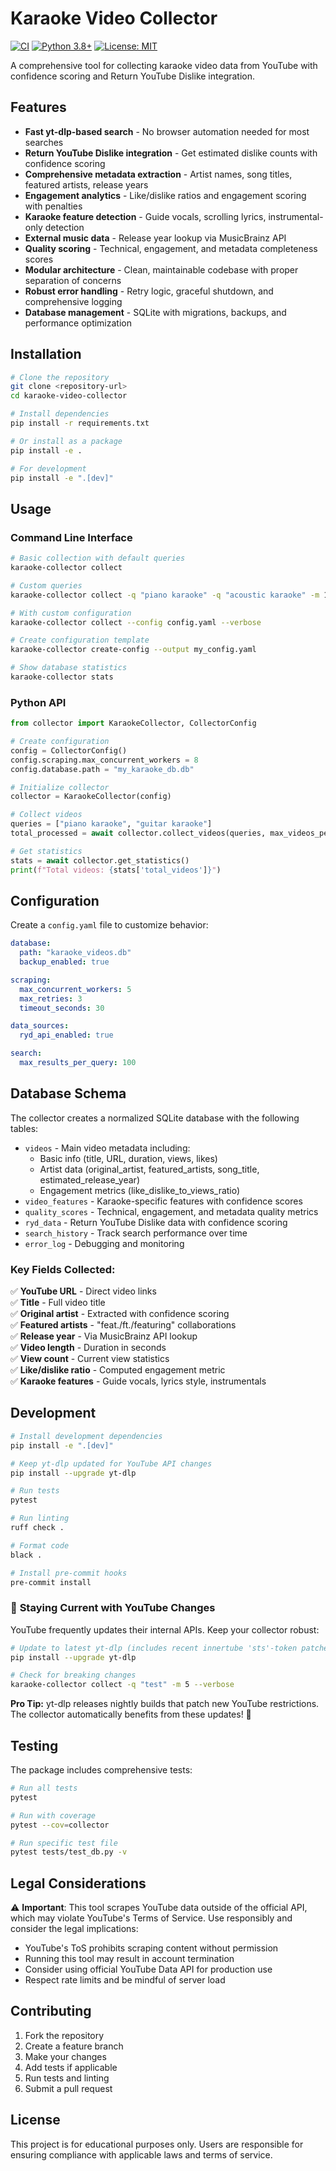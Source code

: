 # Karaoke Video Collector

[![CI](https://github.com/your-username/karaoke-video-collector/workflows/CI/badge.svg)](https://github.com/your-username/karaoke-video-collector/actions)
[![Python 3.8+](https://img.shields.io/badge/python-3.8+-blue.svg)](https://www.python.org/downloads/)
[![License: MIT](https://img.shields.io/badge/License-MIT-yellow.svg)](https://opensource.org/licenses/MIT)

A comprehensive tool for collecting karaoke video data from YouTube with confidence scoring and Return YouTube Dislike integration.

## Features

- **Fast yt-dlp-based search** - No browser automation needed for most searches
- **Return YouTube Dislike integration** - Get estimated dislike counts with confidence scoring
- **Comprehensive metadata extraction** - Artist names, song titles, featured artists, release years
- **Engagement analytics** - Like/dislike ratios and engagement scoring with penalties
- **Karaoke feature detection** - Guide vocals, scrolling lyrics, instrumental-only detection
- **External music data** - Release year lookup via MusicBrainz API
- **Quality scoring** - Technical, engagement, and metadata completeness scores
- **Modular architecture** - Clean, maintainable codebase with proper separation of concerns
- **Robust error handling** - Retry logic, graceful shutdown, and comprehensive logging
- **Database management** - SQLite with migrations, backups, and performance optimization

## Installation

```bash
# Clone the repository
git clone <repository-url>
cd karaoke-video-collector

# Install dependencies
pip install -r requirements.txt

# Or install as a package
pip install -e .

# For development
pip install -e ".[dev]"
```

## Usage

### Command Line Interface

```bash
# Basic collection with default queries
karaoke-collector collect

# Custom queries
karaoke-collector collect -q "piano karaoke" -q "acoustic karaoke" -m 100

# With custom configuration
karaoke-collector collect --config config.yaml --verbose

# Create configuration template
karaoke-collector create-config --output my_config.yaml

# Show database statistics
karaoke-collector stats
```

### Python API

```python
from collector import KaraokeCollector, CollectorConfig

# Create configuration
config = CollectorConfig()
config.scraping.max_concurrent_workers = 8
config.database.path = "my_karaoke_db.db"

# Initialize collector
collector = KaraokeCollector(config)

# Collect videos
queries = ["piano karaoke", "guitar karaoke"]
total_processed = await collector.collect_videos(queries, max_videos_per_query=50)

# Get statistics
stats = await collector.get_statistics()
print(f"Total videos: {stats['total_videos']}")
```

## Configuration

Create a `config.yaml` file to customize behavior:

```yaml
database:
  path: "karaoke_videos.db"
  backup_enabled: true

scraping:
  max_concurrent_workers: 5
  max_retries: 3
  timeout_seconds: 30

data_sources:
  ryd_api_enabled: true

search:
  max_results_per_query: 100
```

## Database Schema

The collector creates a normalized SQLite database with the following tables:

- `videos` - Main video metadata including:
  - Basic info (title, URL, duration, views, likes)
  - Artist data (original_artist, featured_artists, song_title, estimated_release_year)
  - Engagement metrics (like_dislike_to_views_ratio)
- `video_features` - Karaoke-specific features with confidence scores
- `quality_scores` - Technical, engagement, and metadata quality metrics
- `ryd_data` - Return YouTube Dislike data with confidence scoring
- `search_history` - Track search performance over time
- `error_log` - Debugging and monitoring

### Key Fields Collected:
✅ **YouTube URL** - Direct video links  
✅ **Title** - Full video title  
✅ **Original artist** - Extracted with confidence scoring  
✅ **Featured artists** - "feat./ft./featuring" collaborations  
✅ **Release year** - Via MusicBrainz API lookup  
✅ **Video length** - Duration in seconds  
✅ **View count** - Current view statistics  
✅ **Like/dislike ratio** - Computed engagement metric  
✅ **Karaoke features** - Guide vocals, lyrics style, instrumentals

## Development

```bash
# Install development dependencies
pip install -e ".[dev]"

# Keep yt-dlp updated for YouTube API changes
pip install --upgrade yt-dlp

# Run tests
pytest

# Run linting
ruff check .

# Format code
black .

# Install pre-commit hooks
pre-commit install
```

### 🔄 **Staying Current with YouTube Changes**

YouTube frequently updates their internal APIs. Keep your collector robust:

```bash
# Update to latest yt-dlp (includes recent innertube 'sts'-token patches)
pip install --upgrade yt-dlp

# Check for breaking changes
karaoke-collector collect -q "test" -m 5 --verbose
```

**Pro Tip:** yt-dlp releases nightly builds that patch new YouTube restrictions. The collector automatically benefits from these updates! 🚀

## Testing

The package includes comprehensive tests:

```bash
# Run all tests
pytest

# Run with coverage
pytest --cov=collector

# Run specific test file
pytest tests/test_db.py -v
```

## Legal Considerations

⚠️ **Important**: This tool scrapes YouTube data outside of the official API, which may violate YouTube's Terms of Service. Use responsibly and consider the legal implications:

- YouTube's ToS prohibits scraping content without permission
- Running this tool may result in account termination
- Consider using official YouTube Data API for production use
- Respect rate limits and be mindful of server load

## Contributing

1. Fork the repository
2. Create a feature branch
3. Make your changes
4. Add tests if applicable
5. Run tests and linting
6. Submit a pull request

## License

This project is for educational purposes only. Users are responsible for ensuring compliance with applicable laws and terms of service.